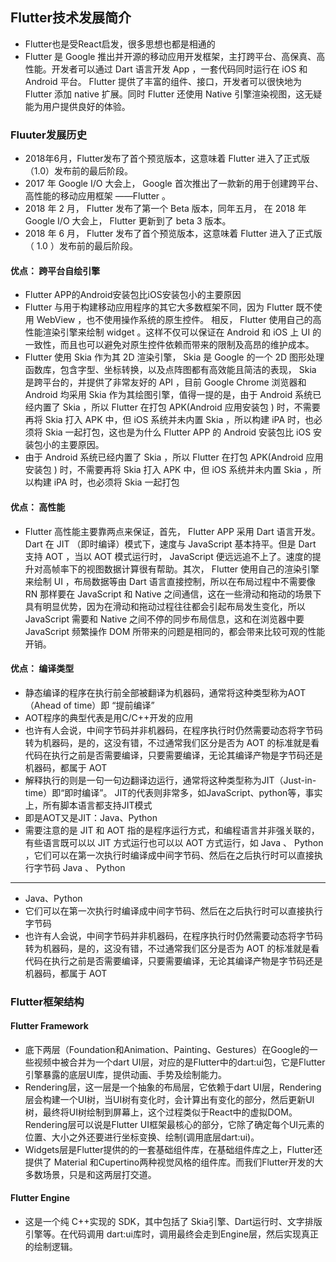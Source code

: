 ## Flutter技术发展简介

* Flutter也是受React启发，很多思想也都是相通的
* Flutter 是 Google 推出并开源的移动应用开发框架，主打跨平台、高保真、高性能。开发者可以通过 Dart 语言开发 App ，一套代码同时运行在 iOS 和 Android 平台。 Flutter 提供了丰富的组件、接口，开发者可以很快地为 Flutter 添加 native 扩展。同时 Flutter 还使用 Native 引擎渲染视图，这无疑能为用户提供良好的体验。 

### Fluuter发展历史

* 2018年6月，Flutter发布了首个预览版本，这意味着 Flutter 进入了正式版（1.0）发布前的最后阶段。
* 2017 年 Google I/O 大会上， Google 首次推出了一款新的用于创建跨平台、高性能的移动应用框架 ——Flutter 。 
* 2018 年 2 月， Flutter 发布了第一个 Beta 版本，同年五月， 在 2018 年 Google I/O 大会上， Flutter 更新到了 beta 3 版本。 
* 2018 年 6 月， Flutter 发布了首个预览版本，这意味着 Flutter 进入了正式版（ 1.0 ）发布前的最后阶段。

#### 优点： 跨平台自绘引擎
* Flutter APP的Android安装包比iOS安装包小的主要原因
* Flutter 与用于构建移动应用程序的其它大多数框架不同，因为 Flutter 既不使用 WebView ，也不使用操作系统的原生控件。 相反， Flutter 使用自己的高性能渲染引擎来绘制 widget 。这样不仅可以保证在 Android 和 iOS 上 UI 的一致性，而且也可以避免对原生控件依赖而带来的限制及高昂的维护成本。 
* Flutter 使用 Skia 作为其 2D 渲染引擎， Skia 是 Google 的一个 2D 图形处理函数库，包含字型、坐标转换，以及点阵图都有高效能且简洁的表现， Skia 是跨平台的，并提供了非常友好的 API ，目前 Google Chrome 浏览器和 Android 均采用 Skia 作为其绘图引擎，值得一提的是，由于 Android 系统已经内置了 Skia ，所以 Flutter 在打包 APK(Android 应用安装包 ) 时，不需要再将 Skia 打入 APK 中，但 iOS 系统并未内置 Skia ，所以构建 iPA 时，也必须将 Skia 一起打包，这也是为什么 Flutter APP 的 Android 安装包比 iOS 安装包小的主要原因。 
* 由于 Android 系统已经内置了 Skia ，所以 Flutter 在打包 APK(Android 应用安装包 ) 时，不需要再将 Skia 打入 APK 中，但 iOS 系统并未内置 Skia ，所以构建 iPA 时，也必须将 Skia 一起打包 

#### 优点： 高性能
* Flutter 高性能主要靠两点来保证，首先， Flutter APP 采用 Dart 语言开发。 Dart 在 JIT （即时编译）模式下，速度与 JavaScript 基本持平。但是 Dart 支持 AOT ，当以 AOT 模式运行时， JavaScript 便远远追不上了。速度的提升对高帧率下的视图数据计算很有帮助。其次， Flutter 使用自己的渲染引擎来绘制 UI ，布局数据等由 Dart 语言直接控制，所以在布局过程中不需要像 RN 那样要在 JavaScript 和 Native 之间通信，这在一些滑动和拖动的场景下具有明显优势，因为在滑动和拖动过程往往都会引起布局发生变化，所以 JavaScript 需要和 Native 之间不停的同步布局信息，这和在浏览器中要 JavaScript 频繁操作 DOM 所带来的问题是相同的，都会带来比较可观的性能开销。 

#### 优点： 编译类型
* 静态编译的程序在执行前全部被翻译为机器码，通常将这种类型称为AOT （Ahead of time）即 “提前编译”
* AOT程序的典型代表是用C/C++开发的应用
* 也许有人会说，中间字节码并非机器码，在程序执行时仍然需要动态将字节码转为机器码，是的，这没有错，不过通常我们区分是否为 AOT 的标准就是看代码在执行之前是否需要编译，只要需要编译，无论其编译产物是字节码还是机器码，都属于 AOT 
* 解释执行的则是一句一句边翻译边运行，通常将这种类型称为JIT（Just-in-time）即“即时编译”。
    JIT的代表则非常多，如JavaScript、python等，事实上，所有脚本语言都支持JIT模式
* 即是AOT又是JIT：Java、Python
* 需要注意的是 JIT 和 AOT 指的是程序运行方式，和编程语言并非强关联的，有些语言既可以以 JIT 方式运行也可以以 AOT 方式运行，如 Java 、 Python ，它们可以在第一次执行时编译成中间字节码、然后在之后执行时可以直接执行字节码 Java 、 Python 

---

* Java、Python
* 它们可以在第一次执行时编译成中间字节码、然后在之后执行时可以直接执行字节码 
* 也许有人会说，中间字节码并非机器码，在程序执行时仍然需要动态将字节码转为机器码，是的，这没有错，不过通常我们区分是否为 AOT 的标准就是看代码在执行之前是否需要编译，只要需要编译，无论其编译产物是字节码还是机器码，都属于 AOT 


### Flutter框架结构

#### Flutter Framework
* 底下两层（Foundation和Animation、Painting、Gestures）在Google的一些视频中被合并为一个dart UI层，对应的是Flutter中的dart:ui包，它是Flutter引擎暴露的底层UI库，提供动画、手势及绘制能力。
* Rendering层，这一层是一个抽象的布局层，它依赖于dart UI层，Rendering层会构建一个UI树，当UI树有变化时，会计算出有变化的部分，然后更新UI树，最终将UI树绘制到屏幕上，这个过程类似于React中的虚拟DOM。Rendering层可以说是Flutter UI框架最核心的部分，它除了确定每个UI元素的位置、大小之外还要进行坐标变换、绘制(调用底层dart:ui)。
* Widgets层是Flutter提供的的一套基础组件库，在基础组件库之上，Flutter还提供了 Material 和Cupertino两种视觉风格的组件库。而我们Flutter开发的大多数场景，只是和这两层打交道。
      
#### Flutter Engine
* 这是一个纯 C++实现的 SDK，其中包括了 Skia引擎、Dart运行时、文字排版引擎等。在代码调用 dart:ui库时，调用最终会走到Engine层，然后实现真正的绘制逻辑。